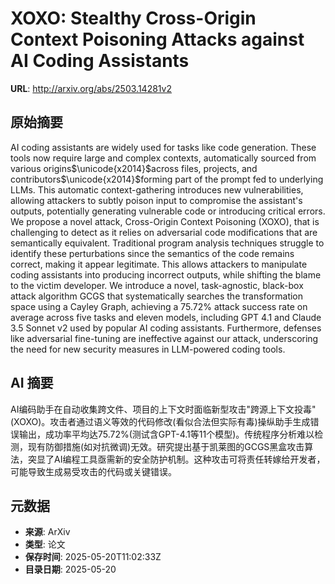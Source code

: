 # XOXO: Stealthy Cross-Origin Context Poisoning Attacks against AI Coding Assistants

**URL**: http://arxiv.org/abs/2503.14281v2

## 原始摘要

AI coding assistants are widely used for tasks like code generation. These
tools now require large and complex contexts, automatically sourced from
various origins$\unicode{x2014}$across files, projects, and
contributors$\unicode{x2014}$forming part of the prompt fed to underlying LLMs.
This automatic context-gathering introduces new vulnerabilities, allowing
attackers to subtly poison input to compromise the assistant's outputs,
potentially generating vulnerable code or introducing critical errors. We
propose a novel attack, Cross-Origin Context Poisoning (XOXO), that is
challenging to detect as it relies on adversarial code modifications that are
semantically equivalent. Traditional program analysis techniques struggle to
identify these perturbations since the semantics of the code remains correct,
making it appear legitimate. This allows attackers to manipulate coding
assistants into producing incorrect outputs, while shifting the blame to the
victim developer. We introduce a novel, task-agnostic, black-box attack
algorithm GCGS that systematically searches the transformation space using a
Cayley Graph, achieving a 75.72% attack success rate on average across five
tasks and eleven models, including GPT 4.1 and Claude 3.5 Sonnet v2 used by
popular AI coding assistants. Furthermore, defenses like adversarial
fine-tuning are ineffective against our attack, underscoring the need for new
security measures in LLM-powered coding tools.


## AI 摘要

AI编码助手在自动收集跨文件、项目的上下文时面临新型攻击"跨源上下文投毒"(XOXO)。攻击者通过语义等效的代码修改(看似合法但实际有毒)操纵助手生成错误输出，成功率平均达75.72%(测试含GPT-4.1等11个模型)。传统程序分析难以检测，现有防御措施(如对抗微调)无效。研究提出基于凯莱图的GCGS黑盒攻击算法，突显了AI编程工具亟需新的安全防护机制。这种攻击可将责任转嫁给开发者，可能导致生成易受攻击的代码或关键错误。

## 元数据

- **来源**: ArXiv
- **类型**: 论文
- **保存时间**: 2025-05-20T11:02:33Z
- **目录日期**: 2025-05-20
